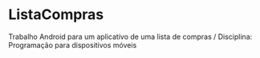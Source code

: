 # ListaCompras
Trabalho Android para um aplicativo de uma lista de compras / Disciplina: Programação para dispositivos móveis
